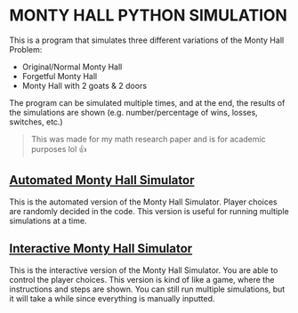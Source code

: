 # MONTY HALL PYTHON SIMULATION

This is a program that simulates three different variations of the Monty Hall Problem:
- Original/Normal Monty Hall
- Forgetful Monty Hall
- Monty Hall with 2 goats & 2 doors

The program can be simulated multiple times, and at the end, the results of the simulations are shown (e.g. number/percentage of wins, losses, switches, etc.)

> This was made for my math research paper and is for academic purposes lol :+1:

## [Automated Monty Hall Simulator](ofimikfra/MontyHallSimulation/blob/master/MontyHall-Automated.py)
This is the automated version of the Monty Hall Simulator. Player choices are randomly decided in the code. 
This version is useful for running multiple simulations at a time.

## [Interactive Monty Hall Simulator](ofimikfra/MontyHallSimulation/blob/master/MontyHall-Interactive.py)
This is the interactive version of the Monty Hall Simulator. You are able to control the player choices. 
This version is kind of like a game, where the instructions and steps are shown. You can still run multiple simulations, but it will take a while since everything is manually inputted.
